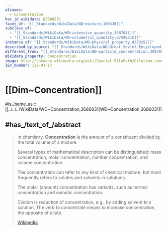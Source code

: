 ```yaml
---
aliases:
  - Concentration
has_id_wikidata: Q3686031
facet_of: "[[_Standards/WikiData/WD~mixture,169336]]"
subclass_of:
  - "[[_Standards/WikiData/WD~intensive_quantity,3387041]]"
  - "[[_Standards/WikiData/WD~volumetric_quantity,67598515]]"
instance_of: "[[_Standards/WikiData/WD~physical_property,4373292]]"
described_by_source: "[[_Standards/WikiData/WD~Great_Soviet_Encyclopedia_(1926_1947),20078554]]"
different_from: "[[_Standards/WikiData/WD~particle_concentration,39078574]]"
Wikidata_property: concentration
image: http://commons.wikimedia.org/wiki/Special:FilePath/Dilution-concentration%20simple%20example.jpg
IEV_number: 112-03-17
---
```


# [[Dim~Concentration]] 

#is_/same_as :: [[../../../WikiData/WD~Concentration,3686031|WD~Concentration,3686031]] 

## #has_/text_of_/abstract 

> In chemistry, **Concentration** is the amount of a constituent divided by the total volume of a mixture. 
> 
> Several types of mathematical description can be distinguished: 
> mass concentration, molar concentration, number concentration, and volume concentration. 
> 
> The concentration can refer to any kind of chemical mixture, 
> but most frequently refers to solutes and solvents in solutions. 
> 
> The molar (amount) concentration has variants, 
> such as normal concentration and osmotic concentration. 
> 
> Dilution is reduction of concentration, e.g., by adding solvent to a solution. 
> The verb to concentrate means to increase concentration, the opposite of dilute.
>
> [Wikipedia](https://en.wikipedia.org/wiki/Concentration) 


